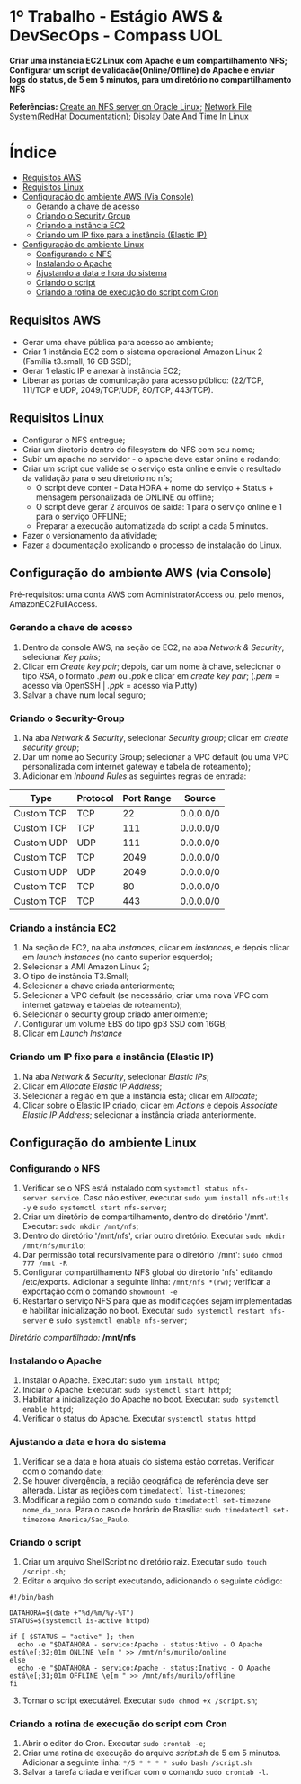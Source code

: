 # 1º Trabalho - Estágio AWS & DevSecOps - Compass UOL
**Criar uma instância EC2 Linux com Apache e um compartilhamento NFS; Configurar um script de validação(Online/Offline) do Apache e enviar logs do status, de 5 em 5 minutos, para um diretório no compartilhamento NFS**

**Referências:** [Create an NFS server on Oracle Linux](https://docs.oracle.com/en/learn/create_nfs_linux/#introduction); [Network File System(RedHat Documentation)](https://access.redhat.com/documentation/pt-br/red_hat_enterprise_linux/6/html/storage_administration_guide/ch-nfs#s1-nfs-how); [Display Date And Time In Linux](https://www.cyberciti.biz/faq/linux-display-date-and-time/)
# Índice
- [Requisitos AWS](#requisitos-aws)
- [Requisitos Linux](#requisitos-linux)
- [Configuração do ambiente AWS (Via Console)](#configuração-do-ambiente-aws-via-console)
	+ [Gerando a chave de acesso](#gerando-a-chave-de-acesso)
	+ [Criando o Security Group](#criando-o-security-group)
	+ [Criando a instância EC2](#criando-a-instância-ec2)
	+ [Criando um IP fixo para a instância (Elastic IP)](#criando-um-ip-fixo-para-a-instância-elastic-ip)
- [Configuração do ambiente Linux](#configuração-do-ambiente-linux)
	+ [Configurando o NFS](#configurando-o-nfs)
	+ [Instalando o Apache](#instalando-o-apache)
	+ [Ajustando a data e hora do sistema](#ajustando-a-data-e-hora-do-sistema)
	+ [Criando o script](#criando-o-script)
	+ [Criando a rotina de execução do script com Cron](#criando-a-rotina-de-execução-do-script-com-cron)

## Requisitos AWS
* Gerar uma chave pública para acesso ao ambiente;
* Criar 1 instância EC2 com o sistema operacional Amazon Linux 2 (Família t3.small, 16 GB SSD);
* Gerar 1 elastic IP e anexar à instância EC2;
* Liberar as portas de comunicação para acesso público: (22/TCP, 111/TCP e UDP, 2049/TCP/UDP, 80/TCP, 443/TCP).
## Requisitos Linux
* Configurar o NFS entregue;
* Criar um diretorio dentro do filesystem do NFS com seu nome;
* Subir um apache no servidor - o apache deve estar online e rodando;
* Criar um script que valide se o serviço esta online e envie o resultado da validação para o seu diretorio no nfs;
	* O script deve conter - Data HORA + nome do serviço + Status + mensagem personalizada de ONLINE ou offline;
	* O script deve gerar 2 arquivos de saida: 1 para o serviço online e 1 para o serviço OFFLINE;
	* Preparar a execução automatizada do script a cada 5 minutos.
* Fazer o versionamento da atividade;
* Fazer a documentação explicando o processo de instalação do Linux.
## Configuração do ambiente AWS (via Console)
Pré-requisitos: uma conta AWS com AdministratorAccess ou, pelo menos, AmazonEC2FullAccess.  
### Gerando a chave de acesso
1. Dentro da console AWS, na seção de EC2, na aba *Network & Security*, selecionar *Key pairs*;
2. Clicar em *Create key pair*; depois, dar um nome à chave, selecionar o tipo *RSA*, o formato *.pem* ou *.ppk* e clicar em *create key pair*; 
(*.pem* = acesso via OpenSSH | *.ppk* = acesso via Putty)
4. Salvar a chave num local seguro;
### Criando o Security-Group
1. Na aba *Network & Security*, selecionar *Security group*; clicar em *create security group*;
2. Dar um nome ao Security Group; selecionar a VPC default (ou uma VPC personalizada com internet gateway e tabela de roteamento);
3. Adicionar em *Inbound Rules* as seguintes regras de entrada:

|     Type      |   Protocol    |   Port Range   |   Source   | 
| ------------- | ------------- | -------------- | ---------- |
|  Custom TCP   |      TCP      |       22       |  0.0.0.0/0 |  
|  Custom TCP   |      TCP      |        111     |  0.0.0.0/0 |
|  Custom UDP   |      UDP      |        111     |  0.0.0.0/0 |
|  Custom TCP   |      TCP      |        2049    |  0.0.0.0/0 |
|  Custom UDP   |      UDP      |        2049    |  0.0.0.0/0 |
|  Custom TCP   |      TCP      |        80      |  0.0.0.0/0 |
|  Custom TCP   |      TCP      |        443     |  0.0.0.0/0 |
### Criando a instância EC2
1. Na seção de EC2, na aba *instances*, clicar em *instances*, e depois clicar em *launch instances* (no canto superior esquerdo);	
2. Selecionar a AMI Amazon Linux 2;
3. O tipo de instância T3.Small;
4. Selecionar a chave criada anteriormente;
5. Selecionar a VPC default (se necessário, criar uma nova VPC com internet gateway e tabelas de roteamento);
6. Selecionar o security group criado anteriormente;
7. Configurar um volume EBS do tipo gp3 SSD com 16GB;
8. Clicar em *Launch Instance*
### Criando um IP fixo para a instância (Elastic IP)
1. Na aba *Network & Security*, selecionar *Elastic IPs*; 
2. Clicar em *Allocate Elastic IP Address*; 
3. Selecionar a região em que a instância está; clicar em *Allocate*;
4. Clicar sobre o Elastic IP criado; clicar em *Actions* e depois *Associate Elastic IP Address*; selecionar a instância criada anteriormente.
## Configuração do ambiente Linux
### Configurando o NFS
1. Verificar se o NFS está instalado com `systemctl status nfs-server.service`. Caso não estiver, executar `sudo yum install nfs-utils -y` e `sudo systemctl start nfs-server`; 
2. Criar um diretório de compartilhamento, dentro do diretório '/mnt'. Executar: `sudo mkdir /mnt/nfs`;
3. Dentro do diretório '/mnt/nfs', criar outro diretório. Executar `sudo mkdir /mnt/nfs/murilo`;
4. Dar permissão total recursivamente para o diretório '/mnt': `sudo chmod 777 /mnt -R`
5. Configurar compartilhamento NFS global do diretório 'nfs' editando /etc/exports. Adicionar a seguinte linha: `/mnt/nfs *(rw)`; verificar a exportação com o comando `showmount -e`
6. Restartar o serviço NFS para que as modificações sejam implementadas e habilitar inicialização no boot. Executar `sudo systemctl restart nfs-server` e `sudo systemctl enable nfs-server`;

*Diretório compartilhado:* **/mnt/nfs**
### Instalando o Apache
1. Instalar o Apache. Executar: `sudo yum install httpd`;
2. Iniciar o Apache. Executar: `sudo systemctl start httpd`;
3. Habilitar a inicialização do Apache no boot. Executar: `sudo systemctl enable httpd`;
4. Verificar o status do Apache. Executar `systemctl status httpd`  
### Ajustando a data e hora do sistema
1. Verificar se a data e hora atuais do sistema estão corretas. Verificar com o comando `date`;
2. Se houver divergência, a região geográfica de referência deve ser alterada. Listar as regiões com `timedatectl list-timezones`;
3. Modificar a região com o comando `sudo timedatectl set-timezone nome_da_zona`. Para o caso de horário de Brasília: `sudo timedatectl set-timezone America/Sao_Paulo`.
### Criando o script
1. Criar um arquivo ShellScript no diretório raiz. Executar `sudo touch /script.sh`;
2. Editar o arquivo do script executando, adicionando o seguinte código:
```
#!/bin/bash

DATAHORA=$(date +"%d/%m/%y-%T")
STATUS=$(systemctl is-active httpd)

if [ $STATUS = "active" ]; then
  echo -e "$DATAHORA - servico:Apache - status:Ativo - O Apache está\e[;32;01m ONLINE \e[m " >> /mnt/nfs/murilo/online
else
  echo -e "$DATAHORA - servico:Apache - status:Inativo - O Apache está\e[;31;01m OFFLINE \e[m " >> /mnt/nfs/murilo/offline
fi
```
3. Tornar o script executável. Executar `sudo chmod +x /script.sh`;
### Criando a rotina de execução do script com Cron
1. Abrir o editor do Cron. Executar `sudo crontab -e`;
2. Criar uma rotina de execução do arquivo *script.sh* de 5 em 5 minutos. Adicionar a seguinte linha: `*/5 * * * * sudo bash /script.sh`
3. Salvar a tarefa criada e verificar com o comando `sudo crontab -l`.



















